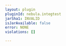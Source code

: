 ```yaml
---
layout: plugin
pluginId: nebula.integtest
jarSha1: INVALID
isJarAvailable: false
error: NONE
violations: []

---
```

